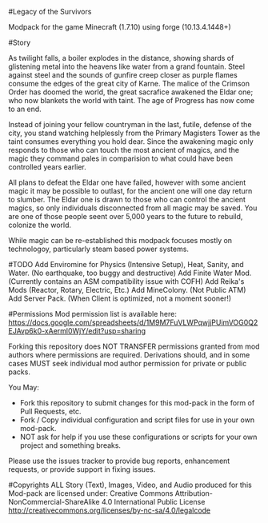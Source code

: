 #Legacy of the Survivors

Modpack for the game Minecraft (1.7.10) using forge (10.13.4.1448+)

#Story

As twilight falls, a boiler explodes in the distance, showing shards of glistening metal into the heavens like water from a grand fountain. Steel against steel and the sounds of gunfire creep closer as purple flames consume the edges of the great city of Karne.  The malice of the Crimson Order has doomed the world, the great sacrafice awakened the Eldar one; who now blankets the world with taint. The age of Progress has now come to an end.

Instead of joining your fellow countryman in the last, futile, defense of the city, you stand watching helplessly from the Primary Magisters Tower as the taint consumes everything you hold dear.  Since the awakening magic only responds to those who can touch the most ancient of magics, and the magic they command pales in comparision to what could have been controlled years earlier.

All plans to defeat the Eldar one have failed, however with some ancient magic it may be possible to outlast, for the ancient one will one day return to slumber.  The Eldar one is drawn to those who can control the ancient magics, so only individuals disconnected from all magic may be saved.  You are one of those people seent over 5,000 years to the future to rebuild, colonize the world.  

While magic can be re-established this modpack focuses mostly on technologoy, particularly steam based power systems.

#TODO
Add Enviromine for Physics (Intensive Setup), Heat, Sanity, and Water. (No earthquake, too buggy and destructive)
Add Finite Water Mod.  (Currently contains an ASM compatibility issue with COFH)
Add Reika's Mods (Reactor, Rotary, Electric, Etc.)
Add MineColony. (Not Public ATM)
Add Server Pack. (When Client is optimized, not a moment sooner!)

#Permissions
Mod permission list is available here:
https://docs.google.com/spreadsheets/d/1M9M7FuVLWPqwjjPUimVOG0Q2EJAvp6k0-xAerml0WjY/edit?usp=sharing

Forking this repository does NOT TRANSFER permissions granted from mod authors where permissions are required.
Derivations should, and in some cases MUST seek individual mod author permission for private or public packs. 

You May:
- Fork this repository to submit changes for this mod-pack in the form of Pull Requests, etc.
- Fork / Copy individual configuration and script files for use in your own mod-pack.
- NOT ask for help if you use these configurations or scripts for your own project and something breaks.

Please use the issues tracker to provide bug reports, enhancement requests, or provide support in fixing issues.

#Copyrights
ALL Story (Text), Images, Video, and Audio produced for this Mod-pack are licensed under:
Creative Commons Attribution-NonCommercial-ShareAlike 4.0 International Public License <http://creativecommons.org/licenses/by-nc-sa/4.0/legalcode>